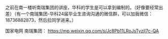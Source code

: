 之前在南一楼听南瑞集团的讲座，华科的学生是可以拿到编制的。（好像要经常出差）（有一个南瑞集团-华科24届毕业生咨询沟通的微信群，可以加我微信：18736882873，然后拉同学进来。）


国家电网 南瑞集团： https://mp.weixin.qq.com/s/Jc8Pb11LRoJsTyzjI7c-QA
